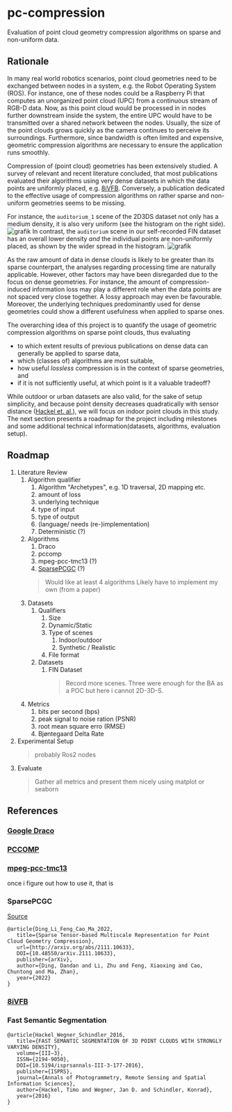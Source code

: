 # pc-compression
Evaluation of point cloud geometry compression algorithms on sparse and non-uniform data.

## Rationale
In many real world robotics scenarios, point cloud geometries need to be exchanged between nodes in a system, e.g. the Robot Operating System (ROS). For instance, one of these nodes could be a Raspberry Pi that computes an unorganized point cloud (UPC) from a continuous stream of RGB-D data. Now, as this point cloud would be processed in in nodes further downstream inside the system, the entire UPC would have to be transmitted over a shared network between the nodes. 
Usually, the size of the point clouds grows quickly as the camera continues to perceive its surroundings. Furthermore, since bandwidth is often limited and expensive, geometric compression algorithms are necessary to ensure the application runs smoothly.

Compression of (point cloud) geometries has been extensively studied. A survey of relevant and recent literature concluded, that most publications evaluated their algorithms using very dense datasets in which the data points are uniformly placed, e.g. [8iVFB](http://plenodb.jpeg.org/pc/8ilabs). Conversely, a publication dedicated to the effective usage of compression algorithms on rather sparse and non-uniform geometries seems to be missing. 

For instance, the `auditorium_1` scene of the 2D3DS dataset not only has a medium density, it is also very uniform (see the histogram on the right side). 
![grafik](https://github.com/user-attachments/assets/12159822-a42e-4d99-a26b-440d8b2870ab) <!--- 2S3DS dataset -->
In contrast, the `auditorium` scene in our self-recorded FIN dataset has an overall lower density _and_ the individual points are non-uniformly placed, as shown by the wider spread in the histogram.
![grafik](https://github.com/user-attachments/assets/3ccc0c7b-e7cd-48ef-9ad4-93419f6779d3) <!--- FIN dataset -->

As the raw amount of data in dense clouds is likely to be greater than its sparse counterpart, the analyses regarding processing time are naturally applicable. 
However, other factors may have been disregarded due to the focus on dense geometries. For instance, the amount of compression-induced information loss may play a different role when the data points are not spaced very close together. 
A lossy approach may even be favourable. Moreover, the underlying techniques predominantly used for dense geometries could show a different usefulness when applied to sparse ones.

The overarching idea of this project is to quantify the usage of geometric compression algorithms on sparse point clouds, thus evaluating
- to which extent results of previous publications on dense data can generally be applied to sparse data,
- which (classes of) algorithms are most suitable,
- how useful *lossless* compression is in the context of sparse geometries, and
- if it is not sufficiently useful, at which point is it a valuable tradeoff?  

While outdoor or urban datasets are also valid, for the sake of setup simplicity, and because point density decreases quadratically with sensor distance ([Hackel et. al.](#fast-semantic-segmentation)), we will focus on indoor point clouds in this study. The next section presents a roadmap for the project including milestones and some additional technical information(datasets, algorithms, evaluation setup).


## Roadmap

1. Literature Review
   1. Algorithm qualifier
      1. Algorithm "Archetypes", e.g. 1D traversal, 2D mapping etc.
      2. amount of loss
      3. underlying technique
      4. type of input
      5. type of output
      6. (language/ needs (re-)implementation)
      7. Deterministic (?)
   2. Algorithms
      1.  Draco
      2.  pccomp
      3.  mpeg-pcc-tmc13 (?)
      4.  [SparsePCGC](#sparsePCGC) (?)
      > Would like at least 4 algorithms
      > Likely have to implement my own (from a paper)
   3. Datasets
      1. Qualifiers
         1. Size
         2. Dynamic/Static
         3. Type of scenes
            1. Indoor/outdoor
            2. Synthetic / Realistic
         4. File format
      2. Datasets
         1. FIN Dataset
            > Record more scenes. Three were enough for the BA as a POC but here i cannot 2D-3D-S.
   4. Metrics
      1. bits per second (bps)
      2. peak signal to noise ration (PSNR)
      3. root mean square erro (RMSE)
      4. Bjøntegaard Delta Rate 
2. Experimental Setup
   > probably Ros2 nodes
3. Evaluate
   > Gather all metrics and present them nicely using matplot or seaborn

## References
### [Google Draco](https://github.com/google/draco)
### [PCCOMP](https://github.com/szppaks/pccomp_oct)
### [mpeg-pcc-tmc13](https://github.com/MPEGGroup/mpeg-pcc-tmc13)
once i figure out how to use it, that is
### SparsePCGC
[Source](https://github.com/NJUVISION/SparsePCGC)
```
@article{Ding_Li_Feng_Cao_Ma_2022, 
   title={Sparse Tensor-based Multiscale Representation for Point Cloud Geometry Compression}, 
   url={http://arxiv.org/abs/2111.10633}, 
   DOI={10.48550/arXiv.2111.10633}, 
   publisher={arXiv}, 
   author={Ding, Dandan and Li, Zhu and Feng, Xiaoxing and Cao, Chuntong and Ma, Zhan}, 
   year={2022}
}
```

### [8iVFB](http://plenodb.jpeg.org/pc/8ilabs)
### Fast Semantic Segmentation
```
@article{Hackel_Wegner_Schindler_2016, 
   title={FAST SEMANTIC SEGMENTATION OF 3D POINT CLOUDS WITH STRONGLY VARYING DENSITY}, 
   volume={III–3}, 
   ISSN={2194-9050}, 
   DOI={10.5194/isprsannals-III-3-177-2016}, 
   publisher={ISPRS},
   journal={Annals of Photogrammetry, Remote Sensing and Spatial Information Sciences}, 
   author={Hackel, Timo and Wegner, Jan D. and Schindler, Konrad}, 
   year={2016} 
}
```
